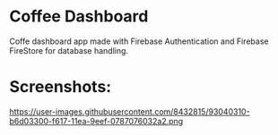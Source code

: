 # Coffee Dashboard

Coffe dashboard app made with Firebase Authentication and Firebase FireStore for database handling.

# Screenshots:
https://user-images.githubusercontent.com/8432815/93040310-b6d03300-f617-11ea-9eef-0787076032a2.png
